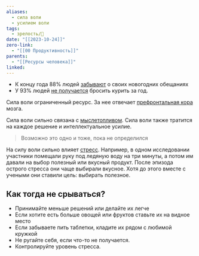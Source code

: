 ```yaml
---
aliases:
  - сила воли
  - усилием воли
tags:
  - зрелость/🌱
date: "[[2023-10-24]]"
zero-link:
  - "[[00 Продуктивность]]"
parents:
  - "[[Ресурсы человека]]"
linked:
---
```

- К концу года 88% людей [забывают](http://www.richardwiseman.com/quirkology/new/USA/Experiment_resolution.shtml) о своих новогодних обещаниях
- У 93% людей [не получается](https://www.cdc.gov/tobacco/data_statistics/fact_sheets/cessation/smoking-cessation-fast-facts/index.html) бросить курить за год.

Сила воли ограниченный ресурс. За нее отвечает [префронтальная кора](Префронтальная%20кора.md) мозга.

Сила воли сильно связана с [мыслетопливом](Мыслетопливо.md). Сила воли также тратится на каждое решение и интеллектуальное усилие.

> Возможно это одно и тоже, пока не определился

На силу воли сильно влияет [стресс](Стресс.md). Например, в одном исследовании участники помещали руку под ледяную воду на три минуты, а потом им давали на выбор полезный или вкусный продукт. После эпизода острого стресса они чаще выбирали вкусное. Хотя до этого вместе с учеными они ставили цель: выбирать полезное.

## Как тогда не срываться?
- Принимайте меньше решений или делайте их легче
- Если хотите есть больше овощей или фруктов ставьте их на видное место
- Если забываете пить таблетки, кладите их рядом с любимой кружкой
- Не ругайте себя, если что-то не получается.
- Контролируйте уровень стресса.